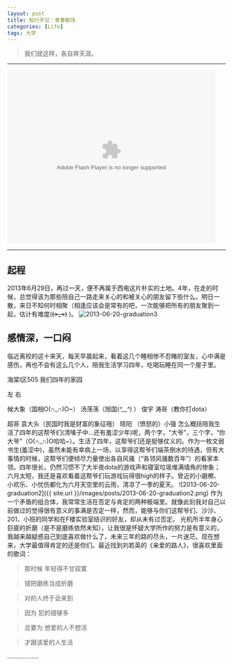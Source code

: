 ```yaml
---
layout: post
title: 知行手记：青春散场
categories: [Life]
tags: 大学
---
```


>我们就这样，各自奔天涯。

---
<object width="526" height="374">
<param name="movie" value="http://player.youku.com/player.php/sid/XNTc3NzQ0NTQw/v.swf"></param>
<param name="allowFullScreen" value="true" />
<param name="allowScriptAccess" value="always"/>
<param name="wmode" value="transparent"></param>
<param name="bgColor" value="#ffffff"></param>
<embed src="http://player.youku.com/player.php/sid/XNTc3NzQ0NTQw/v.swf" allowFullScreen="true" quality="high" width="480" height="400" align="middle" allowScriptAccess="always" type="application/x-shockwave-flash"></embed>
</object>

---
## 起程
2013年6月29日，再过一天，便不再属于西电这片朴实的土地。4年，在走的时候，总觉得该为那些陪自己一路走来关心的和被关心的朋友留下些什么。明日一散，来日不知何时相聚（相逢应该会是常有的吧，一次能够把所有的朋友聚到一起，估计有难度(~~~~(>_<)~~~~ )。
![2013-06-20-graduation3](http://yuanyong.org/blog/public/images/posts/2013-06-20-graduation3.png)
## 感情深，一口闷
临近离校的这十来天，每天早晨起来，看着这几个睡相惨不忍睹的室友，心中满是感伤，再也不会有这么几个人，陪我生活学习四年，吃喝玩睡在同一个屋子里。



海棠I区505 我们四年的家园

左                                                                                                 右

候大象（国相O(∩_∩)O~）     汤荡荡（旭国(*^__^*) ）                    俊宇      涛哥（教你打dota）

超哥                                     袁大头（民国时我是财富的象征哦）     晓阳      （愤怒的）小强
怎么概括陪我生活了四年的这帮爷们(清嗓子中...还有羞涩少年)呢，两个字，“大爷”，三个字，“你大爷”（O(∩_∩)O哈哈~）。生活了四年，这帮爷们还是挺够仗义的。作为一枚文弱书生(羞涩中)，虽然未能有幸病上一场，以享得这帮爷们端茶倒水的待遇，但有大事情的时候，这帮爷们便倾尽力量使出各自风骚（“各领风骚数百年”）的看家本领。四年很长，仍然习惯不了大半夜dota的游戏声和寝室垃圾堆满墙角的惨象；六月太短，我还是喜欢看着这帮爷们玩游戏玩得很high的样子。曾近的小磨檫、小欢乐、小忧伤都化为六月天空里的云雨，清凉了一季的夏天。
![2013-06-20-graduation2]({{ site.url }}/images/posts/2013-06-20-graduation2.png)
作为一个矛盾的组合体，我常常生活在否定与肯定的两种极端里。就像此刻我对自己以前做过的觉得很有意义的事满是否定一样，然而，能够与你们这帮爷们、沙沙、201、小班的同学和在F楼实验室结识的好友，却从未有过否定。
光机所半年身心巨疲的折磨（是不是磨练依然未知），让我很是怀疑大学所作的努力是有意义的，我越来越疑惑自己到底喜欢做什么了，未来三年的路的尽头，一片迷茫。现在想来，大学最值得肯定的还是你们。最近找到刘若英的《亲爱的路人》，很喜欢里面的歌词：

>那时候 年轻得不甘寂寞

>错把磨练当成折磨

>对的人终于会来到

>因为 犯的错够多

>总要为 想爱的人不想活

>才跟该爱的人生活

………………
